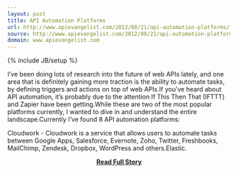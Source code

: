 ```yaml
---
layout: post
title: API Automation Platforms
url: http://www.apievangelist.com/2012/08/21/api-automation-platforms/
source: http://www.apievangelist.com/2012/08/21/api-automation-platforms/
domain: www.apievangelist.com
---
```

{% include JB/setup %}<p>I&rsquo;ve been doing lots of research into the future of web APIs lately, and one area that is definitely gaining more traction is the ability to automate tasks, by defining triggers and actions on top of web APIs.If you&rsquo;ve heard about API automation, it&rsquo;s probably due to the attention If This Then That (IFTTT) and Zapier have been getting.While these are two of the most popular platforms currently, I wanted to dive in and understand the entire landscape.Currently I&rsquo;ve found 8 API automation platforms:



  
Cloudwork - Cloudwork is a service that allows users to automate tasks between Google Apps, Salesforce, Evernote, Zoho, Twitter, Freshbooks, MailChimp, Zendesk, Dropbox, WordPress and others.Elastic.</p>
<center><p><a href="http://www.apievangelist.com/2012/08/21/api-automation-platforms/" style='padding:25px; font-sze:18px; font-weight: bold;'>Read Full Story</a></p></center>
